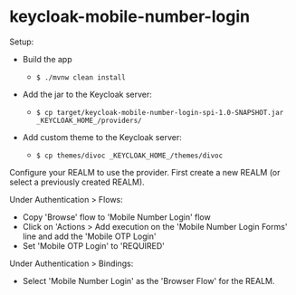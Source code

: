 # keycloak-mobile-number-login

Setup:
* Build the app
  * `$ ./mvnw clean install`
* Add the jar to the Keycloak server:
  * `$ cp target/keycloak-mobile-number-login-spi-1.0-SNAPSHOT.jar _KEYCLOAK_HOME_/providers/`

* Add custom theme to the Keycloak server:
  * `$ cp themes/divoc _KEYCLOAK_HOME_/themes/divoc`

Configure your REALM to use the provider.
First create a new REALM (or select a previously created REALM).

Under Authentication > Flows:
* Copy 'Browse' flow to 'Mobile Number Login' flow
* Click on 'Actions > Add execution on the 'Mobile Number Login Forms' line and add the 'Mobile OTP Login'
* Set 'Mobile OTP Login' to 'REQUIRED'

Under Authentication > Bindings:
* Select 'Mobile Number Login' as the 'Browser Flow' for the REALM.
